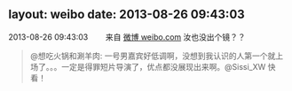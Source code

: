 layout: weibo
date: 2013-08-26 09:43:03
---
2013-08-26 09:43:03  &nbsp;&nbsp;&nbsp;&nbsp;&nbsp;&nbsp; 来自 <a href="http://weibo.com/" rel="nofollow">微博 weibo.com</a>
汝也没出个镜？？
>  @想吃火锅和涮羊肉: 一号男嘉宾好低调啊，没想到我认识的人第一个就上场了。。。一定是得罪短片导演了，优点都没展现出来啊。@Sissi_XW 快看！ ​​​
